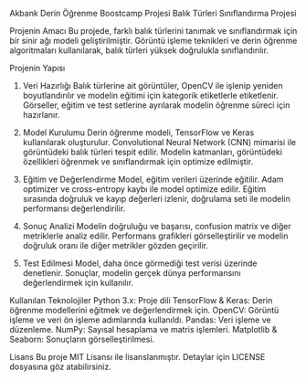Akbank Derin Öğrenme Boostcamp Projesi
Balık Türleri Sınıflandırma Projesi

Projenin Amacı
Bu projede, farklı balık türlerini tanımak ve sınıflandırmak için bir sinir ağı modeli geliştirilmiştir. Görüntü işleme teknikleri ve derin öğrenme algoritmaları kullanılarak, balık türleri yüksek doğrulukla sınıflandırılır.

Projenin Yapısı
1. Veri Hazırlığı
Balık türlerine ait görüntüler, OpenCV ile işlenip yeniden boyutlandırılır ve modelin eğitimi için kategorik etiketlerle etiketlenir. Görseller, eğitim ve test setlerine ayrılarak modelin öğrenme süreci için hazırlanır.

2. Model Kurulumu
Derin öğrenme modeli, TensorFlow ve Keras kullanılarak oluşturulur. Convolutional Neural Network (CNN) mimarisi ile görüntüdeki balık türleri tespit edilir. Modelin katmanları, görüntüdeki özellikleri öğrenmek ve sınıflandırmak için optimize edilmiştir.

3. Eğitim ve Değerlendirme
Model, eğitim verileri üzerinde eğitilir. Adam optimizer ve cross-entropy kaybı ile model optimize edilir. Eğitim sırasında doğruluk ve kayıp değerleri izlenir, doğrulama seti ile modelin performansı değerlendirilir.

4. Sonuç Analizi
Modelin doğruluğu ve başarısı, confusion matrix ve diğer metriklerle analiz edilir. Performans grafikleri görselleştirilir ve modelin doğruluk oranı ile diğer metrikler gözden geçirilir.

5. Test Edilmesi
Model, daha önce görmediği test verisi üzerinde denetlenir. Sonuçlar, modelin gerçek dünya performansını değerlendirmek için kullanılır.

Kullanılan Teknolojiler
Python 3.x: Proje dili
TensorFlow & Keras: Derin öğrenme modellerini eğitmek ve değerlendirmek için.
OpenCV: Görüntü işleme ve veri ön işleme adımlarında kullanıldı.
Pandas: Veri işleme ve düzenleme.
NumPy: Sayısal hesaplama ve matris işlemleri.
Matplotlib & Seaborn: Sonuçların görselleştirilmesi.

Lisans
Bu proje MIT Lisansı ile lisanslanmıştır. Detaylar için LICENSE dosyasına göz atabilirsiniz.
